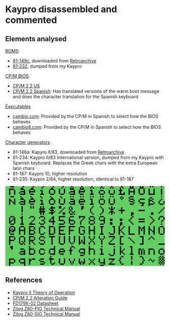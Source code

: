 # Kaypro disassembled and commented

## Elements analysed

[ROMS](rom):

- [81-149c](rom/81-149c.s), downloaded from [Retroarchive](http://www.retroarchive.org/maslin/disks/roms/index.html)
- [81-232](rom/81-232.s), dumped from my Kaypro

[CP/M BIOS](bios):

- [CP/M 2.2 US](bios/bios_us.s)
- [CP/M 2.2 Spanish](bios/bios_es.s): Has translated versions of the warm boot message and does the character translation for the Spanish keyboard

[Executables](executables)

- [cambio.com](executables/cambio.s): Provided by the CP/M in Spanish to select how the BIOS behaves
- [cambio8.com](executables/cambio8.s): Provided by the CP/M in Spanish to select how the BIOS behaves

[Character generators](chars)

- 81-146a: Kapyro II/83, downloaded from [Retroarchive](http://www.retroarchive.org/maslin/disks/roms/index.html)
- 81-234: Kaypro II/83 International version, dumped from my Kaypro with Spanish keyboard. Replaces the Greek chars with the extra European latin chars
- 81-187: Kaypro 10, higher resolution
- 81-235: Kaypro 2/84, higher resolution, identical to 81-187

![81-234 character generator](chars/81-234.png)



## References

- [Kaypro II Theory of Operation](documentation/Kaypro%20II%20Theory%20of%20Operation%201983.pdf)
- [CP/M 2.2 Alteration Guide](documentation/CPM_2.2_Alteration_Guide_1979.pdf)
- [FD179X-02 Datasheet](documentation/FD179X-02_Data_Sheet_May1980.pdf)
- [Zilog Z80-PIO Technical Manual](documentation/Zilog%20Z80-PIO%20Technical%20Manual.pdf)
- [Zilog Z80-SIO Technical Manual](documentation/Zilog%20Z80-SIO%20Technical%20Manual.pdf)

